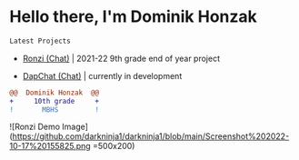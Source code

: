 # Hello there, I'm Dominik Honzak 


```diff
Latest Projects 
```
- [Ronzi (Chat)](https://ronzi.repl.co) | 2021-22 9th grade end of year project

- [DapChat (Chat)](https://dapchat.repl.co) | currently in development
```diff
@@  Dominik Honzak  @@
+     10th grade     +
!       MBHS         !
```
![Ronzi Demo Image](https://github.com/darkninja1/darkninja1/blob/main/Screenshot%202022-10-17%20155825.png =500x200)

